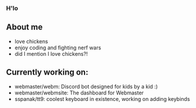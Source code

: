 ### H'lo
## About me
- love chickens
- enjoy coding and fighting nerf wars
- did I mention I love chickens?!
## Currently working on:
- webmaster/webm: Discord bot designed for kids by a kid :)
- webmaster/webmsite: The dashboard for Webmaster
- sspanak/tt9: coolest keyboard in existence, working on adding keybinds